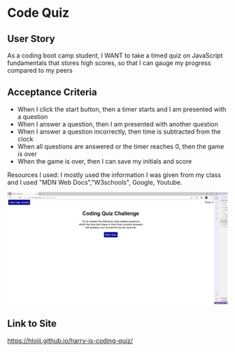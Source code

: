 # Code Quiz

## User Story

As a coding boot camp student, I WANT to take a timed quiz on JavaScript fundamentals that stores high scores, so that I can gauge my progress compared to my peers

## Acceptance Criteria

* When I click the start button, then a timer starts and I am presented with a question
* When I answer a question, then I am presented with another question
* When I answer a question incorrectly, then time is subtracted from the clock
* When all questions are answered or the timer reaches 0, then the game is over
* When the game is over, then I can save my initials and score

Resources I used: I mostly used the information I was given from my class and I used "MDN Web Docs","W3schools", Google, Youtube.

![screenshot](assets/images/webpage.PNG)

## Link to Site
https://hloiii.github.io/harry-js-coding-quiz/